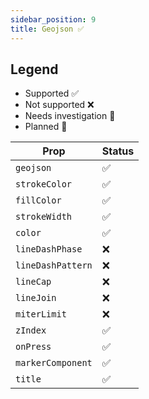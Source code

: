 ```yaml
---
sidebar_position: 9
title: Geojson ✅
---
```


## Legend

- Supported ✅
- Not supported ❌
- Needs investigation 🤔
- Planned 🌲

| Prop              | Status |
| ----------------- | ------ |
| `geojson`         | ✅     |
| `strokeColor`     | ✅     |
| `fillColor`       | ✅     |
| `strokeWidth`     | ✅     |
| `color`           | ✅     |
| `lineDashPhase`   | ❌     |
| `lineDashPattern` | ❌     |
| `lineCap`         | ❌     |
| `lineJoin`        | ❌     |
| `miterLimit`      | ❌     |
| `zIndex`          | ✅     |
| `onPress`         | ✅     |
| `markerComponent` | ✅     |
| `title`           | ✅     |
